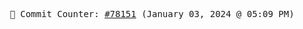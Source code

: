 <p align="center">
    <samp>
        📮 Commit Counter: <a href="https://github.com/Javascript-void0/Javascript-void0/commits/main">#78151</a> (January 03, 2024 @ 05:09 PM)
    </samp>
</p>